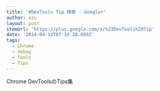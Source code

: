 ```yaml
---
title: '#DevTools Tip 検索 - Google+'
author: azu
layout: post
itemUrl: 'https://plus.google.com/s/%23DevTools%20Tip'
date: '2014-04-12T07:10:28.089Z'
tags:
  - Chrome
  - debug
  - Tools
  - Tips
---
```

Chrome DevToolsのTips集
